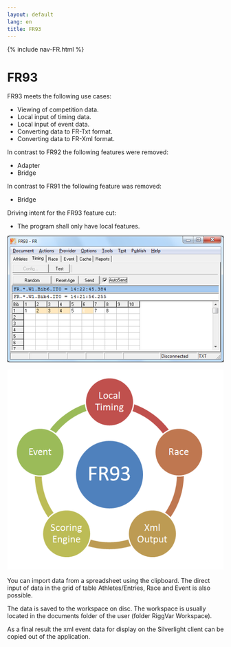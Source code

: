 ```yaml
---
layout: default
lang: en
title: FR93
---
```


{% include nav-FR.html %}

# FR93

FR93 meets the following use cases:
- Viewing of competition data. 
- Local input of timing data. 
- Local input of event data. 
- Converting data to FR-Txt format. 
- Converting data to FR-Xml format. 

In contrast to FR92 the following features were removed:
- Adapter 
- Bridge 

In contrast to FR91 the following feature was removed:
- Bridge 

Driving intent for the FR93 feature cut:
- The program shall only have local features. 

![FR93 screenshot](../images/FR93.png)

![FR93 Features](../images/FR93-Circle.png)

You can import data from a spreadsheet using the clipboard. 
The direct input of data in the grid of table Athletes/Entries, 
Race and Event is also possible.

The data is saved to the workspace on disc. 
The workspace is usually located in the documents folder of the user (folder RiggVar Workspace).

As a final result the xml event data for display on the Silverlight client can be copied out of the application.
